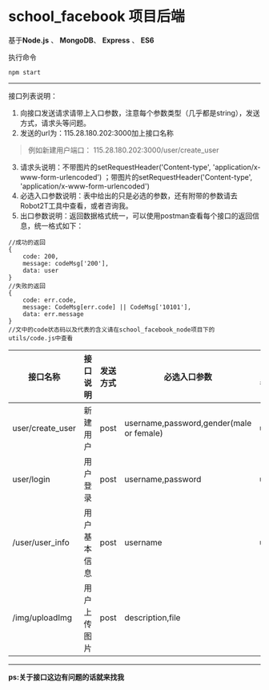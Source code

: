 # school_facebook 项目后端

基于**Node.js** 、 **MongoDB**、 **Express** 、 **ES6**

执行命令

`npm start`

----

接口列表说明：

1. 向接口发送请求请带上入口参数，注意每个参数类型（几乎都是string），发送方式，请求头等问题。
2. 发送的url为：115.28.180.202:3000加上接口名称

 > 例如新建用户端口：
 > 115.28.180.202:3000/user/create_user

3. 请求头说明：不带图片的setRequestHeader('Content-type', 'application/x-www-form-urlencoded') ；带图片的setRequestHeader('Content-type', 'application/x-www-form-urlencoded')
4. 必选入口参数说明：表中给出的只是必选的参数，还有附带的参数请去Robot2T工具中查看，或者咨询我。
5. 出口参数说明：返回数据格式统一，可以使用postman查看每个接口的返回信息，统一格式如下：

```
//成功的返回
{
    code: 200,
    message: codeMsg['200'],
    data: user
}
//失败的返回
{
    code: err.code,
    message: CodeMsg[err.code] || CodeMsg['10101'],
    data: err.message
}
//文中的code状态码以及代表的含义请在school_facebook_node项目下的utils/code.js中查看
```

| 接口名称|接口说明|发送方式|必选入口参数 | 出口参数 |
| -------|------ |-------------| -----|-----|
| user/create_user | 新建用户 |post |username,password,gender(male or female) |user|
| user/login| 用户登录 | post |username,password|user|
|/user/user_info| 用户基本信息|post|username|user|
|/img/uploadImg|用户上传图片|post|description,file||

----------


**ps:关于接口这边有问题的话就来找我**